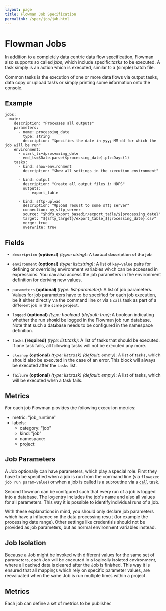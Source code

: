 ```yaml
---
layout: page
title: Flowman Job Specification
permalink: /spec/job/job.html
---
```

# Flowman Jobs

In addition to a completely data centric data flow specification, Flowman also supports so 
called *jobs*, which include specific *tasks* to be executed. A task simply is an action which
is executed, similar to a (simple) batch file.

Common tasks is the execution of one or more data flows via output tasks, data copy or 
upload tasks or simply printing some information onto the console. 

## Example
```
jobs:
  main:
    description: "Processes all outputs"
    parameters:
      - name: processing_date
        type: string
        description: "Specifies the date in yyyy-MM-dd for which the job will be run"
    environment:
      - start_ts=$processing_date
      - end_ts=$Date.parse($processing_date).plusDays(1)
    tasks:
      - kind: show-environment
        description: "Show all settings in the execution environment"

      - kind: output
        description: "Create all output files in HDFS"
        outputs:
          - export_table

      - kind: sftp-upload
        description: "Upload result to some sftp server"
        connection: my_sftp_server
        source: "$hdfs_export_basedir/export_table/${processing_date}"
        target: "${sftp_target}/export_table_${processing_date}.csv"
        merge: true
        overwrite: true
```

## Fields
* `description` **(optional)** *(type: string)*: 
A textual description of the job

* `environment` **(optional)** *(type: list:string)*:
A list of `key=value` pairs for defining or overriding environment variables which can be
accessed in expressions. You can also access the job parameters in the environment definition
for deriving new values.
 
* `parameters` **(optional)** *(type: list:parameter)*:
A list of job parameters. Values for job parameters have to be specified for each job
execution, be it either directly via the command line or via a `call` task as part of a
different job in the same project.
 
* `logged` **(optional)** *(type: boolean)* *(default: true)*:
A boolean indicating whether the run should be logged in the Flowman job run database. Note
that such a database needs to be configured in the namespace definition.
 
* `tasks` **(required)** *(type: list:task)*:
A list of tasks that should be executed. If one task fails, all following tasks will not be
executed any more.

* `cleanup` **(optional)** *(type: list:task)* *(default: empty)*:
A list of tasks, which should also be executed in the case of an error. This block will always
be executed after the `tasks` list.

* `failure` **(optional)** *(type: list:task)* *(default: empty)*:
A list of tasks, which will be executed when a task fails.

## Metrics

For each job Flowman provides the following execution metrics:
* metric: "job_runtime"
* labels: 
  * category: "job"
  * kind: "job"
  * namespace: 
  * project: 



## Job Parameters

A Job optionally can have parameters, which play a special role. First they have to be
specified when a job is run from the command line (via `flowexec job run param=value`) or
when a job is called is a subroutine via a [`call`](call.html) task.

Second flowman can be conifgured such that every run of a job is logged into a database. The
log entry includes the job's name and also all values for all parameters. This way it is 
possible to identify individual runs of a job.

With these explanations in mind, you should only declare job parameters which have a influence
on the data processing result (for example the processing date range). Other settings like
credentials should not be provided as job parameters, but as normal environment variables
instead.

## Job Isolation

Because a Job might be invoked with different values for the same set of parameters, each 
Job will be executed in a logically isolated environment, where all cached data is cleared
after the Job is finished. This way it is ensured that all mappings which rely on specific
parameter values, are reevaluated when the same Job is run mutliple times within a project.

## Metrics

Each job can define a set of metrics to be published
